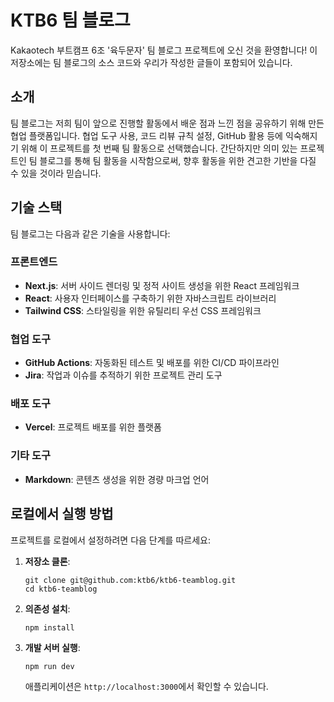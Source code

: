 # KTB6 팀 블로그

Kakaotech 부트캠프 6조 '육두문자' 팀 블로그 프로젝트에 오신 것을 환영합니다! 이 저장소에는 팀 블로그의 소스 코드와 우리가 작성한 글들이 포함되어 있습니다.

## 소개

팀 블로그는 저희 팀이 앞으로 진행할 활동에서 배운 점과 느낀 점을 공유하기 위해 만든 협업 플랫폼입니다. 협업 도구 사용, 코드 리뷰 규칙 설정, GitHub 활용 등에 익숙해지기 위해 이 프로젝트를 첫 번째 팀 활동으로 선택했습니다. 간단하지만 의미 있는 프로젝트인 팀 블로그를 통해 팀 활동을 시작함으로써, 향후 활동을 위한 견고한 기반을 다질 수 있을 것이라 믿습니다.

## 기술 스택

팀 블로그는 다음과 같은 기술을 사용합니다:

### 프론트엔드

- **Next.js**: 서버 사이드 렌더링 및 정적 사이트 생성을 위한 React 프레임워크
- **React**: 사용자 인터페이스를 구축하기 위한 자바스크립트 라이브러리
- **Tailwind CSS**: 스타일링을 위한 유틸리티 우선 CSS 프레임워크

### 협업 도구

- **GitHub Actions**: 자동화된 테스트 및 배포를 위한 CI/CD 파이프라인
- **Jira**: 작업과 이슈를 추적하기 위한 프로젝트 관리 도구

### 배포 도구

- **Vercel**: 프로젝트 배포를 위한 플랫폼

### 기타 도구

- **Markdown**: 콘텐츠 생성을 위한 경량 마크업 언어

## 로컬에서 실행 방법

프로젝트를 로컬에서 설정하려면 다음 단계를 따르세요:

1. **저장소 클론**:

   ```
   git clone git@github.com:ktb6/ktb6-teamblog.git
   cd ktb6-teamblog
   ```

2. **의존성 설치**:

   ```
   npm install
   ```

3. **개발 서버 실행**:

   ```
   npm run dev
   ```

   애플리케이션은 `http://localhost:3000`에서 확인할 수 있습니다.
